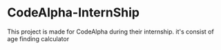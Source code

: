 # CodeAlpha-InternShip
This project is made for CodeAlpha during their internship. it's consist of age finding calculator
